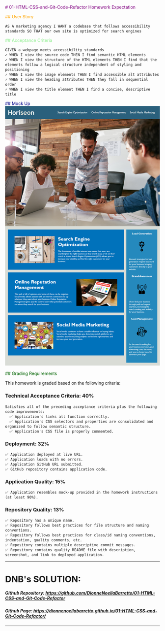 <span style="color:purple;"> # 01-HTML-CSS-and-Git-Code-Refactor Homework Expectation </span>

<span style="color:orange;"> ## User Story </span>

```
AS A marketing agency I WANT a codebase that follows accessibility standards SO THAT our own site is optimized for search engines
```

<span style="color:lightgreen;">## Acceptance Criteria </span>

```
GIVEN a webpage meets accessibility standards
✓ WHEN I view the source code THEN I find semantic HTML elements
✓ WHEN I view the structure of the HTML elements THEN I find that the elements follow a logical structure independent of styling and positioning
✓ WHEN I view the image elements THEN I find accessible alt attributes
✓ WHEN I view the heading attributes THEN they fall in sequential order
✓ WHEN I view the title element THEN I find a concise, descriptive title
```
<span style="color:darkblue;"> ## Mock Up </span>
<img src="assets\01-html-css-git-homework-demo.png">

<span style="color:darkgreen;"> ## Grading Requirements </span>

This homework is graded based on the following criteria: 

### Technical Acceptance Criteria: 40%
```
Satisfies all of the preceding acceptance criteria plus the following code improvements:
  ✅ Application's links all function correctly.
  ✅ Application's CSS selectors and properties are consolidated and organized to follow semantic structure.
  ✅ Application's CSS file is properly commented.
```

### Deployment: 32%
```
✅ Application deployed at live URL.
✅ Application loads with no errors.
✅ Application GitHub URL submitted.
✅ GitHub repository contains application code.
```
### Application Quality: 15%
```
✅ Application resembles mock-up provided in the homework instructions (at least 90%).
```
### Repository Quality: 13%
```
✅ Repository has a unique name.
✅ Repository follows best practices for file structure and naming conventions.
✅ Repository follows best practices for class/id naming conventions, indentation, quality comments, etc.
✅ Repository contains multiple descriptive commit messages.
✅ Repository contains quality README file with description, screenshot, and link to deployed application.
```

----------
# DNB's SOLUTION:

##### Github Repository: https://github.com/DionneNoellaBarretto/01-HTML-CSS-and-Git-Code-Refactor 

##### Github Page: https://dionnenoellabarretto.github.io/01-HTML-CSS-and-Git-Code-Refactor/
----------